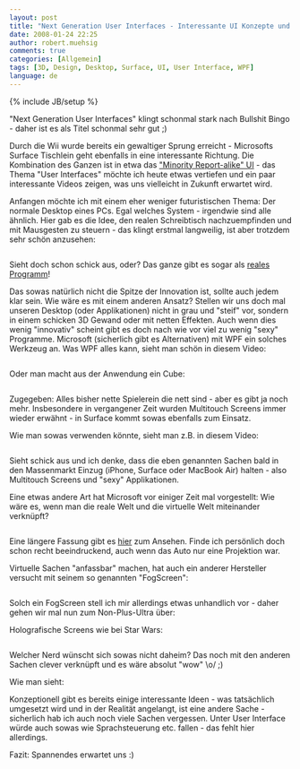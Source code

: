 ```yaml
---
layout: post
title: "Next Generation User Interfaces - Interessante UI Konzepte und Formen"
date: 2008-01-24 22:25
author: robert.muehsig
comments: true
categories: [Allgemein]
tags: [3D, Design, Desktop, Surface, UI, User Interface, WPF]
language: de
---
```

{% include JB/setup %}
<p>"Next Generation User Interfaces" klingt schonmal stark nach Bullshit Bingo - daher ist es als Titel schonmal sehr gut ;)</p> <p>Durch die Wii wurde bereits ein gewaltiger Sprung erreicht - Microsofts Surface Tischlein geht ebenfalls in eine interessante Richtung. Die Kombination des Ganzen ist in etwa das <a href="{{BASE_PATH}}/2008/01/23/minority-report-user-interface-mit-wpf-und-der-wii/" target="_blank">"Minority Report-alike" UI</a> - das Thema "User Interfaces" möchte ich heute etwas vertiefen und ein paar interessante Videos zeigen, was uns vielleicht in Zukunft erwartet wird.</p> <p>Anfangen möchte ich mit einem eher weniger futuristischen Thema: Der normale Desktop eines PCs. Egal welches System - irgendwie sind alle ähnlich. Hier gab es die Idee, den realen Schreibtisch nachzuempfinden und mit Mausgesten zu steuern - das klingt erstmal langweilig, ist aber trotzdem sehr schön anzusehen:</p> <div class="wlWriterSmartContent" id="scid:5737277B-5D6D-4f48-ABFC-DD9C333F4C5D:75d1d2d0-7139-41a0-868c-782332d83405" style="padding-right: 0px; display: inline; padding-left: 0px; padding-bottom: 0px; margin: 0px; padding-top: 0px"><div id="f2af6a2e-3dca-4d92-a4b0-b93e00be4603" style="margin: 0px; padding: 0px; display: inline;"><div><a href="http://youtube.com/watch?v=M0ODskdEPnQ&amp;feature=related" target="_new"><img src="{{BASE_PATH}}/assets/wp-images-de/videod5f76f2b7adb.jpg" galleryimg="no" onload="var downlevelDiv = document.getElementById('f2af6a2e-3dca-4d92-a4b0-b93e00be4603'); downlevelDiv.innerHTML = &quot;&lt;div&gt;&lt;object width=\&quot;425\&quot; height=\&quot;350\&quot;&gt;&lt;param name=\&quot;movie\&quot; value=\&quot;http://www.youtube.com/v/M0ODskdEPnQ&amp;feature=related\&quot;&gt;&lt;\/param&gt;&lt;param name=\&quot;wmode\&quot; value=\&quot;transparent\&quot;&gt;&lt;\/param&gt;&lt;embed src=\&quot;http://www.youtube.com/v/M0ODskdEPnQ&amp;feature=related\&quot; type=\&quot;application/x-shockwave-flash\&quot; wmode=\&quot;transparent\&quot; width=\&quot;425\&quot; height=\&quot;350\&quot;&gt;&lt;\/embed&gt;&lt;\/object&gt;&lt;\/div&gt;&quot;;" alt=""></a></div></div></div> <p>Sieht doch schon schick aus, oder? Das ganze gibt es sogar als <a href="http://youtube.com/watch?v=Mk_-G96Szw0&amp;feature=related" target="_blank">reales Programm</a>!</p> <p>Das sowas natürlich nicht die Spitze der Innovation ist, sollte auch jedem klar sein. Wie wäre es mit einem anderen Ansatz? Stellen wir uns doch mal unseren Desktop (oder Applikationen) nicht in grau und "steif" vor, sondern in einem schicken 3D Gewand oder mit netten Effekten. Auch wenn dies wenig "innovativ" scheint gibt es doch nach wie vor viel zu wenig "sexy" Programme. Microsoft (sicherlich gibt es Alternativen) mit WPF ein solches Werkzeug an. Was WPF alles kann, sieht man schön in diesem Video:</p> <div class="wlWriterSmartContent" id="scid:5737277B-5D6D-4f48-ABFC-DD9C333F4C5D:b74449a9-135c-48a8-804e-677cbaf44ba9" style="padding-right: 0px; display: inline; padding-left: 0px; padding-bottom: 0px; margin: 0px; padding-top: 0px"><div id="c5f0c9b1-e3fe-42bd-8931-bbf154d7e2da" style="margin: 0px; padding: 0px; display: inline;"><div><a href="http://youtube.com/watch?v=BUBOQFvh6yI" target="_new"><img src="{{BASE_PATH}}/assets/wp-images-de/videob960c0c5fecd.jpg" galleryimg="no" onload="var downlevelDiv = document.getElementById('c5f0c9b1-e3fe-42bd-8931-bbf154d7e2da'); downlevelDiv.innerHTML = &quot;&lt;div&gt;&lt;object width=\&quot;425\&quot; height=\&quot;350\&quot;&gt;&lt;param name=\&quot;movie\&quot; value=\&quot;http://www.youtube.com/v/BUBOQFvh6yI\&quot;&gt;&lt;\/param&gt;&lt;param name=\&quot;wmode\&quot; value=\&quot;transparent\&quot;&gt;&lt;\/param&gt;&lt;embed src=\&quot;http://www.youtube.com/v/BUBOQFvh6yI\&quot; type=\&quot;application/x-shockwave-flash\&quot; wmode=\&quot;transparent\&quot; width=\&quot;425\&quot; height=\&quot;350\&quot;&gt;&lt;\/embed&gt;&lt;\/object&gt;&lt;\/div&gt;&quot;;" alt=""></a></div></div></div> <p>Oder man macht aus der Anwendung ein Cube:</p> <div class="wlWriterSmartContent" id="scid:5737277B-5D6D-4f48-ABFC-DD9C333F4C5D:bfb1bd37-2f7b-46c9-b045-baf8a6d46ea3" style="padding-right: 0px; display: inline; padding-left: 0px; padding-bottom: 0px; margin: 0px; padding-top: 0px"><div id="31f4f5bf-1aa9-46d2-9beb-b7371d3e7624" style="margin: 0px; padding: 0px; display: inline;"><div><a href="http://youtube.com/watch?v=gYh_D_XSwtw&amp;feature=related" target="_new"><img src="{{BASE_PATH}}/assets/wp-images-de/videoa87c9795ee28.jpg" galleryimg="no" onload="var downlevelDiv = document.getElementById('31f4f5bf-1aa9-46d2-9beb-b7371d3e7624'); downlevelDiv.innerHTML = &quot;&lt;div&gt;&lt;object width=\&quot;425\&quot; height=\&quot;350\&quot;&gt;&lt;param name=\&quot;movie\&quot; value=\&quot;http://www.youtube.com/v/gYh_D_XSwtw&amp;feature=related\&quot;&gt;&lt;\/param&gt;&lt;param name=\&quot;wmode\&quot; value=\&quot;transparent\&quot;&gt;&lt;\/param&gt;&lt;embed src=\&quot;http://www.youtube.com/v/gYh_D_XSwtw&amp;feature=related\&quot; type=\&quot;application/x-shockwave-flash\&quot; wmode=\&quot;transparent\&quot; width=\&quot;425\&quot; height=\&quot;350\&quot;&gt;&lt;\/embed&gt;&lt;\/object&gt;&lt;\/div&gt;&quot;;" alt=""></a></div></div></div> <p>Zugegeben: Alles bisher nette Spielerein die nett sind - aber es gibt ja noch mehr. Insbesondere in vergangener Zeit wurden Multitouch Screens immer wieder erwähnt - in Surface kommt sowas ebenfalls zum Einsatz.</p> <p>Wie man sowas verwenden könnte, sieht man z.B. in diesem Video:</p> <p> <div class="wlWriterSmartContent" id="scid:5737277B-5D6D-4f48-ABFC-DD9C333F4C5D:8eb8376d-e599-48d9-b885-75f8d958877d" style="padding-right: 0px; display: inline; padding-left: 0px; padding-bottom: 0px; margin: 0px; padding-top: 0px"><div id="e97e5001-0b10-403d-9332-5d1f6eb5d03a" style="margin: 0px; padding: 0px; display: inline;"><div><a href="http://youtube.com/watch?v=oD-SacHOKqc" target="_new"><img src="{{BASE_PATH}}/assets/wp-images-de/video275b3dcb68c3.jpg" galleryimg="no" onload="var downlevelDiv = document.getElementById('e97e5001-0b10-403d-9332-5d1f6eb5d03a'); downlevelDiv.innerHTML = &quot;&lt;div&gt;&lt;object width=\&quot;425\&quot; height=\&quot;350\&quot;&gt;&lt;param name=\&quot;movie\&quot; value=\&quot;http://www.youtube.com/v/oD-SacHOKqc\&quot;&gt;&lt;\/param&gt;&lt;param name=\&quot;wmode\&quot; value=\&quot;transparent\&quot;&gt;&lt;\/param&gt;&lt;embed src=\&quot;http://www.youtube.com/v/oD-SacHOKqc\&quot; type=\&quot;application/x-shockwave-flash\&quot; wmode=\&quot;transparent\&quot; width=\&quot;425\&quot; height=\&quot;350\&quot;&gt;&lt;\/embed&gt;&lt;\/object&gt;&lt;\/div&gt;&quot;;" alt=""></a></div></div></div></p> <p>Sieht schick aus und ich denke, dass die eben genannten Sachen bald in den Massenmarkt Einzug (iPhone, Surface oder MacBook Air) halten - also Multitouch Screens und "sexy" Applikationen.</p> <p>Eine etwas andere Art hat Microsoft vor einiger Zeit mal vorgestellt: Wie wäre es, wenn man die reale Welt und die virtuelle Welt miteinander verknüpft?</p> <p> <div class="wlWriterSmartContent" id="scid:5737277B-5D6D-4f48-ABFC-DD9C333F4C5D:2ca8f767-9220-4766-af67-376c3c1dd50a" style="padding-right: 0px; display: inline; padding-left: 0px; padding-bottom: 0px; margin: 0px; padding-top: 0px"><div id="0f09e6a2-cd9e-4815-ac81-fdc57743ceab" style="margin: 0px; padding: 0px; display: inline;"><div><a href="http://youtube.com/watch?v=xujhFInvyxo" target="_new"><img src="{{BASE_PATH}}/assets/wp-images-de/videoe305ef484e6f.jpg" galleryimg="no" onload="var downlevelDiv = document.getElementById('0f09e6a2-cd9e-4815-ac81-fdc57743ceab'); downlevelDiv.innerHTML = &quot;&lt;div&gt;&lt;object width=\&quot;425\&quot; height=\&quot;350\&quot;&gt;&lt;param name=\&quot;movie\&quot; value=\&quot;http://www.youtube.com/v/xujhFInvyxo\&quot;&gt;&lt;\/param&gt;&lt;param name=\&quot;wmode\&quot; value=\&quot;transparent\&quot;&gt;&lt;\/param&gt;&lt;embed src=\&quot;http://www.youtube.com/v/xujhFInvyxo\&quot; type=\&quot;application/x-shockwave-flash\&quot; wmode=\&quot;transparent\&quot; width=\&quot;425\&quot; height=\&quot;350\&quot;&gt;&lt;\/embed&gt;&lt;\/object&gt;&lt;\/div&gt;&quot;;" alt=""></a></div></div></div></p> <p>Eine längere Fassung gibt es <a href="http://youtube.com/watch?v=xujhFInvyxo" target="_blank">hier</a> zum Ansehen. Finde ich persönlich doch schon recht beeindruckend, auch wenn das Auto nur eine Projektion war.</p> <p>Virtuelle Sachen "anfassbar" machen, hat auch ein anderer Hersteller versucht mit seinem so genannten "FogScreen":</p> <p> <div class="wlWriterSmartContent" id="scid:5737277B-5D6D-4f48-ABFC-DD9C333F4C5D:49c97718-f1f9-4f5c-a5cb-84d4b5bf3c23" style="padding-right: 0px; display: inline; padding-left: 0px; padding-bottom: 0px; margin: 0px; padding-top: 0px"><div id="07c793c8-34fd-4b28-8087-eeb97fe5e7b1" style="margin: 0px; padding: 0px; display: inline;"><div><a href="http://youtube.com/watch?v=0mu0oEifyf0" target="_new"><img src="{{BASE_PATH}}/assets/wp-images-de/video0e82fe027947.jpg" galleryimg="no" onload="var downlevelDiv = document.getElementById('07c793c8-34fd-4b28-8087-eeb97fe5e7b1'); downlevelDiv.innerHTML = &quot;&lt;div&gt;&lt;object width=\&quot;425\&quot; height=\&quot;350\&quot;&gt;&lt;param name=\&quot;movie\&quot; value=\&quot;http://www.youtube.com/v/0mu0oEifyf0\&quot;&gt;&lt;\/param&gt;&lt;param name=\&quot;wmode\&quot; value=\&quot;transparent\&quot;&gt;&lt;\/param&gt;&lt;embed src=\&quot;http://www.youtube.com/v/0mu0oEifyf0\&quot; type=\&quot;application/x-shockwave-flash\&quot; wmode=\&quot;transparent\&quot; width=\&quot;425\&quot; height=\&quot;350\&quot;&gt;&lt;\/embed&gt;&lt;\/object&gt;&lt;\/div&gt;&quot;;" alt=""></a></div></div></div></p> <p>Solch ein FogScreen stell ich mir allerdings etwas unhandlich vor - daher gehen wir mal nun zum Non-Plus-Ultra über:</p> <p>Holografische Screens wie bei Star Wars:</p> <p> <div class="wlWriterSmartContent" id="scid:5737277B-5D6D-4f48-ABFC-DD9C333F4C5D:5667de8c-0b1f-4911-b92b-c51ee996e9d1" style="padding-right: 0px; display: inline; padding-left: 0px; padding-bottom: 0px; margin: 0px; padding-top: 0px"><div id="a8b250df-8aed-42e0-87fb-a3faba91c01f" style="margin: 0px; padding: 0px; display: inline;"><div><a href="http://youtube.com/watch?v=eimXQxSz3dQ" target="_new"><img src="{{BASE_PATH}}/assets/wp-images-de/video84f56a497089.jpg" galleryimg="no" onload="var downlevelDiv = document.getElementById('a8b250df-8aed-42e0-87fb-a3faba91c01f'); downlevelDiv.innerHTML = &quot;&lt;div&gt;&lt;object width=\&quot;425\&quot; height=\&quot;350\&quot;&gt;&lt;param name=\&quot;movie\&quot; value=\&quot;http://www.youtube.com/v/eimXQxSz3dQ\&quot;&gt;&lt;\/param&gt;&lt;param name=\&quot;wmode\&quot; value=\&quot;transparent\&quot;&gt;&lt;\/param&gt;&lt;embed src=\&quot;http://www.youtube.com/v/eimXQxSz3dQ\&quot; type=\&quot;application/x-shockwave-flash\&quot; wmode=\&quot;transparent\&quot; width=\&quot;425\&quot; height=\&quot;350\&quot;&gt;&lt;\/embed&gt;&lt;\/object&gt;&lt;\/div&gt;&quot;;" alt=""></a></div></div></div></p> <p>Welcher Nerd wünscht sich sowas nicht daheim? Das noch mit den anderen Sachen clever verknüpft und es wäre absolut "wow" \o/ ;)</p> <p>Wie man sieht: </p> <p>Konzeptionell gibt es bereits einige interessante Ideen - was tatsächlich umgesetzt wird und in der Realität angelangt, ist eine andere Sache - sicherlich hab ich auch noch viele Sachen vergessen. Unter User Interface würde auch sowas wie Sprachsteuerung etc. fallen - das fehlt hier allerdings.</p> <p>Fazit: Spannendes erwartet uns :)</p>

